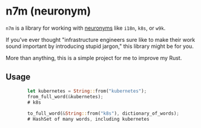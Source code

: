 # n7m (neuronym)

`n7m` is a library for working with [neuronyms](http://www.i18nguy.com/origini18n.html) like `i18n`, `k8s`, or `w9k`.

If you've ever thought "infrastructure engineers sure like to make their work sound important by introducing stupid jargon," this library might be for you.

More than anything, this is a simple project for me to improve my Rust.

## Usage

```rust
        let kubernetes = String::from("kubernetes");
        from_full_word(&kubernetes);
        # k8s
        
        to_full_word(&String::from("k8s"), dictionary_of_words);
        # HashSet of many words, including kubernetes
```
